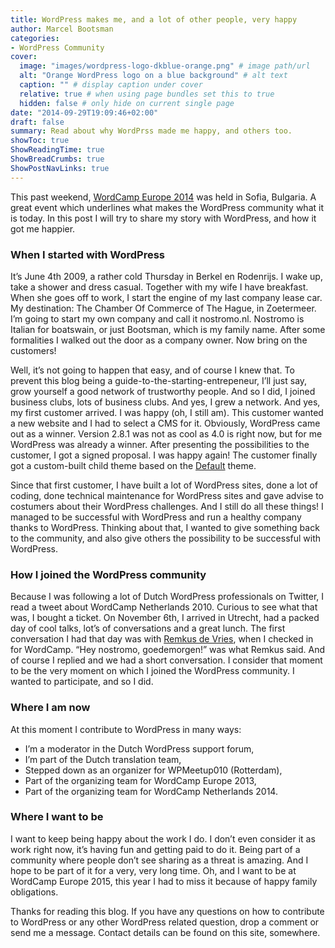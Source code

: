 ```yaml
---
title: WordPress makes me, and a lot of other people, very happy
author: Marcel Bootsman
categories:
- WordPress Community
cover: 
  image: "images/wordpress-logo-dkblue-orange.png" # image path/url
  alt: "Orange WordPress logo on a blue background" # alt text
  caption: "" # display caption under cover
  relative: true # when using page bundles set this to true
  hidden: false # only hide on current single page
date: "2014-09-29T19:09:46+02:00"
draft: false
summary: Read about why WordPrss made me happy, and others too.
showToc: true
ShowReadingTime: true
ShowBreadCrumbs: true
ShowPostNavLinks: true
---
```

This past weekend, [WordCamp Europe 2014](http://2014.europe.wordcamp.org/ "WordCamp Europe 2014") was held in Sofia, Bulgaria. A great event which underlines what makes the WordPress community what it is today. In this post I will try to share my story with WordPress, and how it got me happier.

### When I started with WordPress

It’s June 4th 2009, a rather cold Thursday in Berkel en Rodenrijs. I wake up, take a shower and dress casual. Together with my wife I have breakfast. When she goes off to work, I start the engine of my last company lease car. My destination: The Chamber Of Commerce of The Hague, in Zoetermeer. I’m going to start my own company and call it nostromo.nl. Nostromo is Italian for boatswain, or just Bootsman, which is my family name. After some formalities I walked out the door as a company owner. Now bring on the customers!

Well, it’s not going to happen that easy, and of course I knew that. To prevent this blog being a guide-to-the-starting-entrepeneur, I’ll just say, grow yourself a good network of trustworthy people. And so I did, I joined business clubs, lots of business clubs. And yes, I grew a network. And yes, my first customer arrived. I was happy (oh, I still am). This customer wanted a new website and I had to select a CMS for it. Obviously, WordPress came out as a winner. Version 2.8.1 was not as cool as 4.0 is right now, but for me WordPress was already a winner. After presenting the possibilities to the customer, I got a signed proposal. I was happy again! The customer finally got a custom-built child theme based on the [Default](https://wordpress.org/themes/default "WordPress Default Theme") theme.

Since that first customer, I have built a lot of WordPress sites, done a lot of coding, done technical maintenance for WordPress sites and gave advise to costumers about their WordPress challenges. And I still do all these things! I managed to be successful with WordPress and run a healthy company thanks to WordPress. Thinking about that, I wanted to give something back to the community, and also give others the possibility to be successful with WordPress.

### How I joined the WordPress community

Because I was following a lot of Dutch WordPress professionals on Twitter, I read a tweet about WordCamp Netherlands 2010. Curious to see what that was, I bought a ticket. On November 6th, I arrived in Utrecht, had a packed day of cool talks, lot’s of conversations and a great lunch. The first conversation I had that day was with [Remkus de Vries](https://remk.us/), when I checked in for WordCamp. “Hey nostromo, goedemorgen!” was what Remkus said. And of course I replied and we had a short conversation. I consider that moment to be the very moment on which I joined the WordPress community. I wanted to participate, and so I did.

### Where I am now

At this moment I contribute to WordPress in many ways:

- I’m a moderator in the Dutch WordPress support forum,
- I’m part of the Dutch translation team,
- Stepped down as an organizer for WPMeetup010 (Rotterdam),
- Part of the organizing team for WordCamp Europe 2013,
- Part of the organizing team for WordCamp Netherlands 2014.

### Where I want to be

I want to keep being happy about the work I do. I don’t even consider it as work right now, it’s having fun and getting paid to do it. Being part of a community where people don’t see sharing as a threat is amazing. And I hope to be part of it for a very, very long time. Oh, and I want to be at WordCamp Europe 2015, this year I had to miss it because of happy family obligations.

Thanks for reading this blog. If you have any questions on how to contribute to WordPress or any other WordPress related question, drop a comment or send me a message. Contact details can be found on this site, somewhere.